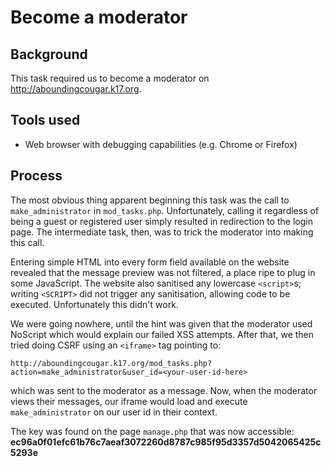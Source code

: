 Become a moderator
==================

Background
----------
This task required us to become a moderator on http://aboundingcougar.k17.org.

Tools used
----------
* Web browser with debugging capabilities (e.g. Chrome or Firefox)

Process
-------
The most obvious thing apparent beginning this task was the call to `make_administrator` in `mod_tasks.php`. Unfortunately, calling it regardless of being a guest or registered user simply resulted in redirection to the login page. The intermediate task, then, was to trick the moderator into making this call.

Entering simple HTML into every form field available on the website revealed that the message preview was not filtered, a place ripe to plug in some JavaScript. The website also sanitised any lowercase `<script>`s; writing `<SCRIPT>` did not trigger any sanitisation, allowing code to be executed. Unfortunately this didn't work.

We were going nowhere, until the hint was given that the moderator used NoScript which would explain our failed XSS attempts. After that, we then tried doing CSRF using an `<iframe>` tag pointing to:
````
http://aboundingcougar.k17.org/mod_tasks.php?action=make_administrator&user_id=<your-user-id-here>
````
which was sent to the moderator as a message. Now, when the moderator views their messages, our iframe would load and execute `make_administrator` on our user id in their context.

The key was found on the page `manage.php` that was now accessible: **ec96a0f01efc61b76c7aeaf3072260d8787c985f95d3357d5042065425c5293e**
